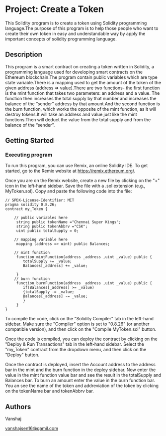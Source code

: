 # Project: Create a Token

This Solidity program is to create a token using Solidity programming language.The purpose of this program is to help those people who want to create their own token in easy and understandable way by apply the important concepts of solidity programming language.

## Description

This program is a smart contract on creating a token written in Solidity, a programming language used for developing smart contracts on the Ethereum blockchain.The program contain public variables which are type state variable.There is a mapping used to get the amount of the token of the given address (address => value).There are two functions- the first function is the mint function that takes two parameters: an address and a value. The function then increases the total supply by that number and increases the balance of the “sender” address by that amount.And the second function is the burn function, which works the opposite of the mint function, as it will destroy tokens.It will take an address and value just like the mint functions.Then will deduct the value from the total supply and from the balance of the “sender”.

## Getting Started

### Executing program
To run this program, you can use Remix, an online Solidity IDE. To get started, go to the Remix website at https://remix.ethereum.org/.

Once you are on the Remix website, create a new file by clicking on the "+" icon in the left-hand sidebar. Save the file with a .sol extension (e.g., MyToken.sol). Copy and paste the following code into the file:
```
// SPDX-License-Identifier: MIT
pragma solidity 0.8.26;
contract my_Token {

    // public variables here
     string public tokenName ="Chennai Super Kings";
     string public tokenAbbrv ="CSK";
     uint public totalSupply = 0;

    // mapping variable here
     mapping (address => uint) public Balances;

    // mint function
     function mintFunction(address _address ,uint _value) public {
        totalSupply += _value;
        Balances[_address] += _value;

     }
    // burn function
     function burnFunction(address _address ,uint _value) public {
        if(Balances[_address] >= _value)
        {totalSupply -= _value;
        Balances[_address] -= _value;
        }
     }
}

```
To compile the code, click on the "Solidity Compiler" tab in the left-hand sidebar. Make sure the "Compiler" option is set to "0.8.26" (or another compatible version), and then click on the "Compile MyToken.sol" button.

Once the code is compiled, you can deploy the contract by clicking on the "Deploy & Run Transactions" tab in the left-hand sidebar. Select the "my_Token" contract from the dropdown menu, and then click on the "Deploy" button.

Once the contract is deployed, insert the Account address to the address bar in the mint and the burn function in the deploy sidebar. Now enter the value in the mint function value bar and see the result in the totalSupply and Balances bar. To burn an amount enter the value in the burn function bar. You an see the name of the token and addreviation of the token by clicking on the tokenName bar and tokenAbbrv bar.
## Authors

Vanshaj

vanshajsen16@gamil.com
